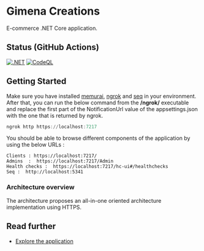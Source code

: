 # Gimena Creations

E-commerce .NET Core application.

## Status (GitHub Actions)

[![.NET](https://github.com/gabriel-rodriguezcastellini/gimenaCreations/actions/workflows/dotnet.yml/badge.svg)](https://github.com/gabriel-rodriguezcastellini/gimenaCreations/actions/workflows/dotnet.yml) [![CodeQL](https://github.com/gabriel-rodriguezcastellini/gimenaCreations/actions/workflows/codeql.yml/badge.svg)](https://github.com/gabriel-rodriguezcastellini/gimenaCreations/actions/workflows/codeql.yml)

## Getting Started

Make sure you have installed [memurai](https://www.memurai.com/), [ngrok](https://ngrok.com/) and [seq](https://datalust.co/) in your environment. After that, you can run the below command from the **/ngrok/** executable and replace the first part of the NotificationUrl value of the appsettings.json with the one that is returned by ngrok.

```powershell
ngrok http https://localhost:7217
```

You should be able to browse different components of the application by using the below URLs :

```
Clients : https://localhost:7217/
Admins  :  https://localhost:7217/Admin
Health checks :  https://localhost:7217/hc-ui#/healthchecks
Seq :  http://localhost:5341
```

### Architecture overview

The architecture proposes an all-in-one oriented architecture implementation using HTTPS.

## Read further

- [Explore the application](https://github.com/gabriel-rodriguezcastellini/gimenaCreations/wiki)
